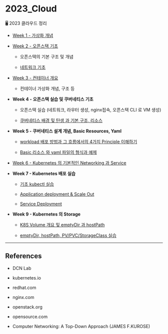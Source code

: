 # 2023_Cloud

🖥 2023 클라우드 정리

- [Week 1 - 가상화 개념](https://github.com/jjaehwi/2023_Cloud/blob/main/Week_1/article.md)

- [Week 2 - 오픈스택 기초](https://github.com/jjaehwi/2023_Cloud/blob/main/Week_2/article.md)

  - 오픈스택의 기본 구조 및 개념

  - [네트워크 기초](https://github.com/jjaehwi/2023_Cloud/blob/main/Week_2/article_network.md)

- [Week 3 - 컨테이너 개요](https://github.com/jjaehwi/2023_Cloud/blob/main/Week_3/article.md)

  - 컨테이너 가상화 개념, 구조 등

- **Week 4 - 오픈스택 실습 및 쿠버네티스 기초**

  - 오픈스택 실습 (네트워크, 라우터 생성, nginx접속, 오픈스택 CLI 로 VM 생성)

  - [쿠버네티스 배경 및 탄생 과 기본 구조, 리소스](https://github.com/jjaehwi/2023_Cloud/blob/main/Week_4/article.md)

- **Week 5 - 쿠버네티스 설계 개념, Basic Resources, Yaml**

  - [workload 배포 방법과 그 흐름에서의 4가지 Principle 이해하기](https://github.com/jjaehwi/2023_Cloud/blob/main/Week_5/article.md)

  - [Basic 리소스 와 yaml 파일의 형식과 예제](https://github.com/jjaehwi/2023_Cloud/blob/main/Week_5/articld2.md)

- [Week 6 - Kubernetes 의 기본적인 Networking 과 Service](https://github.com/jjaehwi/2023_Cloud/blob/main/Week_6/article.md)

- **Week 7 - Kubernetes 배포 실습**

  - [기초 kubectl 실습](https://github.com/jjaehwi/2023_Cloud/blob/main/Week_7/article.md)

  - [Application deployment & Scale Out](https://github.com/jjaehwi/2023_Cloud/blob/main/Week_7/article2.md)

  - [Service Deployment](https://github.com/jjaehwi/2023_Cloud/blob/main/Week_7/article3.md)

- **Week 9 - Kubernetes 의 Storage**

  - [K8S Volume 개요 및 emptyDir 과 hostPath](https://github.com/jjaehwi/2023_Cloud/blob/main/Week_9/article.md)

  - [emptyDir, hostPath, PV/PVC/StorageClass 실습](https://github.com/jjaehwi/2023_Cloud/blob/main/Week_9/article2.md)

---

## References

- DCN Lab

- kubernetes.io

- redhat.com

- nginx.com

- openstack.org

- opensource.com

- Computer Networking: A Top-Down Approach (JAMES F.KUROSE)
